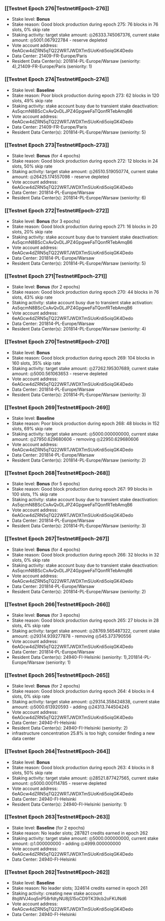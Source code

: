 ### [[Testnet Epoch 276|Testnet#Epoch-276]]
* Stake level: **Bonus**
* Stake reason: Good block production during epoch 275: 76 blocks in 76 slots, 0% skip rate
* Staking activity: target stake amount: ◎26333.745067376, current stake amount: ◎5001.067922784 - reserve depleted
* Vote account address: 6eAGcw4dZRN5qTQ22WRTJWDXTmSUoKrdi5oiqGK4Dedo
* Data Center: 21409-FR-Europe/Paris
* Resident Data Center(s): 201814-PL-Europe/Warsaw (seniority: 4),21409-FR-Europe/Paris (seniority: 1)
### [[Testnet Epoch 274|Testnet#Epoch-274]]
* Stake level: **Baseline**
* Stake reason: Poor block production during epoch 273: 62 blocks in 120 slots, 49% skip rate
* Staking activity: stake account busy due to transient stake deactivation: As5qcmN8BScCxAvQvDLJPZ4GpgweFaTQonfRTebAmqB6
* Vote account address: 6eAGcw4dZRN5qTQ22WRTJWDXTmSUoKrdi5oiqGK4Dedo
* Data Center: 21409-FR-Europe/Paris
* Resident Data Center(s): 201814-PL-Europe/Warsaw (seniority: 5)
### [[Testnet Epoch 273|Testnet#Epoch-273]]
* Stake level: **Bonus** (for 4 epochs)
* Stake reason: Good block production during epoch 272: 12 blocks in 24 slots, 50% skip rate
* Staking activity: target stake amount: ◎26510.519050774, current stake amount: ◎26425.174557098 - reserve depleted
* Vote account address: 6eAGcw4dZRN5qTQ22WRTJWDXTmSUoKrdi5oiqGK4Dedo
* Data Center: 201814-PL-Europe/Warsaw
* Resident Data Center(s): 201814-PL-Europe/Warsaw (seniority: 6)
### [[Testnet Epoch 272|Testnet#Epoch-272]]
* Stake level: **Bonus** (for 3 epochs)
* Stake reason: Good block production during epoch 271: 16 blocks in 20 slots, 20% skip rate
* Staking activity: stake account busy due to transient stake deactivation: As5qcmN8BScCxAvQvDLJPZ4GpgweFaTQonfRTebAmqB6
* Vote account address: 6eAGcw4dZRN5qTQ22WRTJWDXTmSUoKrdi5oiqGK4Dedo
* Data Center: 201814-PL-Europe/Warsaw
* Resident Data Center(s): 201814-PL-Europe/Warsaw (seniority: 5)
### [[Testnet Epoch 271|Testnet#Epoch-271]]
* Stake level: **Bonus** (for 2 epochs)
* Stake reason: Good block production during epoch 270: 44 blocks in 76 slots, 43% skip rate
* Staking activity: stake account busy due to transient stake activation: As5qcmN8BScCxAvQvDLJPZ4GpgweFaTQonfRTebAmqB6
* Vote account address: 6eAGcw4dZRN5qTQ22WRTJWDXTmSUoKrdi5oiqGK4Dedo
* Data Center: 201814-PL-Europe/Warsaw
* Resident Data Center(s): 201814-PL-Europe/Warsaw (seniority: 4)
### [[Testnet Epoch 270|Testnet#Epoch-270]]
* Stake level: **Bonus**
* Stake reason: Good block production during epoch 269: 104 blocks in 160 slots, 35% skip rate
* Staking activity: target stake amount: ◎27262.195307689, current stake amount: ◎5000.561063653 - reserve depleted
* Vote account address: 6eAGcw4dZRN5qTQ22WRTJWDXTmSUoKrdi5oiqGK4Dedo
* Data Center: 201814-PL-Europe/Warsaw
* Resident Data Center(s): 201814-PL-Europe/Warsaw (seniority: 3)
### [[Testnet Epoch 269|Testnet#Epoch-269]]
* Stake level: **Baseline**
* Stake reason: Poor block production during epoch 268: 48 blocks in 152 slots, 69% skip rate
* Staking activity: target stake amount: ◎5000.000000000, current stake amount: ◎27950.629680606 - removing ◎22950.629680606
* Vote account address: 6eAGcw4dZRN5qTQ22WRTJWDXTmSUoKrdi5oiqGK4Dedo
* Data Center: 201814-PL-Europe/Warsaw
* Resident Data Center(s): 201814-PL-Europe/Warsaw (seniority: 2)
### [[Testnet Epoch 268|Testnet#Epoch-268]]
* Stake level: **Bonus** (for 5 epochs)
* Stake reason: Good block production during epoch 267: 99 blocks in 100 slots, 1% skip rate
* Staking activity: stake account busy due to transient stake deactivation: As5qcmN8BScCxAvQvDLJPZ4GpgweFaTQonfRTebAmqB6
* Vote account address: 6eAGcw4dZRN5qTQ22WRTJWDXTmSUoKrdi5oiqGK4Dedo
* Data Center: 201814-PL-Europe/Warsaw
* Resident Data Center(s): 201814-PL-Europe/Warsaw (seniority: 3)
### [[Testnet Epoch 267|Testnet#Epoch-267]]
* Stake level: **Bonus** (for 4 epochs)
* Stake reason: Good block production during epoch 266: 32 blocks in 32 slots, 0% skip rate
* Staking activity: stake account busy due to transient stake deactivation: As5qcmN8BScCxAvQvDLJPZ4GpgweFaTQonfRTebAmqB6
* Vote account address: 6eAGcw4dZRN5qTQ22WRTJWDXTmSUoKrdi5oiqGK4Dedo
* Data Center: 201814-PL-Europe/Warsaw
* Resident Data Center(s): 201814-PL-Europe/Warsaw (seniority: 2)
### [[Testnet Epoch 266|Testnet#Epoch-266]]
* Stake level: **Bonus** (for 3 epochs)
* Stake reason: Good block production during epoch 265: 27 blocks in 28 slots, 4% skip rate
* Staking activity: target stake amount: ◎28769.565487322, current stake amount: ◎29314.939277878 - removing ◎545.373790556
* Vote account address: 6eAGcw4dZRN5qTQ22WRTJWDXTmSUoKrdi5oiqGK4Dedo
* Data Center: 201814-PL-Europe/Warsaw
* Resident Data Center(s): 24940-FI-Helsinki (seniority: 1),201814-PL-Europe/Warsaw (seniority: 1)
### [[Testnet Epoch 265|Testnet#Epoch-265]]
* Stake level: **Bonus** (for 2 epochs)
* Stake reason: Good block production during epoch 264: 4 blocks in 4 slots, 0% skip rate
* Staking activity: target stake amount: ◎29314.358424838, current stake amount: ◎5000.613920593 - adding ◎24313.744504245
* Vote account address: 6eAGcw4dZRN5qTQ22WRTJWDXTmSUoKrdi5oiqGK4Dedo
* Data Center: 24940-FI-Helsinki
* Resident Data Center(s): 24940-FI-Helsinki (seniority: 2)
* infrastructure concentration 25.8% is too high; consider finding a new data center
### [[Testnet Epoch 264|Testnet#Epoch-264]]
* Stake level: **Bonus**
* Stake reason: Good block production during epoch 263: 4 blocks in 8 slots, 50% skip rate
* Staking activity: target stake amount: ◎28521.877427565, current stake amount: ◎5000.000114785 - reserve depleted
* Vote account address: 6eAGcw4dZRN5qTQ22WRTJWDXTmSUoKrdi5oiqGK4Dedo
* Data Center: 24940-FI-Helsinki
* Resident Data Center(s): 24940-FI-Helsinki (seniority: 1)
### [[Testnet Epoch 263|Testnet#Epoch-263]]
* Stake level: **Baseline** (for 2 epochs)
* Stake reason: No leader slots; 287821 credits earned in epoch 262
* Staking activity: target stake amount: ◎5000.000000000, current stake amount: ◎1.000000000 - adding ◎4999.000000000
* Vote account address: 6eAGcw4dZRN5qTQ22WRTJWDXTmSUoKrdi5oiqGK4Dedo
* Data Center: 24940-FI-Helsinki
### [[Testnet Epoch 262|Testnet#Epoch-262]]
* Stake level: **Baseline**
* Stake reason: No leader slots; 324614 credits earned in epoch 261
* Staking activity: creating new stake account 8tqWVJ4oq5nP58rfdtyNU8jS15oCD9TK39cb2oFKUNd6
* Vote account address: 6eAGcw4dZRN5qTQ22WRTJWDXTmSUoKrdi5oiqGK4Dedo
* Data Center: 24940-FI-Helsinki